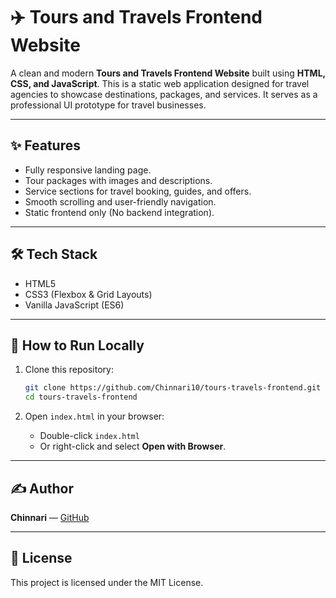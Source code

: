 # ✈️ Tours and Travels Frontend Website

A clean and modern **Tours and Travels Frontend Website** built using **HTML, CSS, and JavaScript**. This is a static web application designed for travel agencies to showcase destinations, packages, and services. It serves as a professional UI prototype for travel businesses.

---

## ✨ Features
- Fully responsive landing page.
- Tour packages with images and descriptions.
- Service sections for travel booking, guides, and offers.
- Smooth scrolling and user-friendly navigation.
- Static frontend only (No backend integration).

---

## 🛠️ Tech Stack
- HTML5
- CSS3 (Flexbox & Grid Layouts)
- Vanilla JavaScript (ES6)

---

## 🚀 How to Run Locally
1. Clone this repository:
    ```bash
    git clone https://github.com/Chinnari10/tours-travels-frontend.git
    cd tours-travels-frontend
    ```

2. Open `index.html` in your browser:
    - Double-click `index.html`
    - Or right-click and select **Open with Browser**.

---


## ✍️ Author
**Chinnari** — [GitHub](https://github.com/Chinnari10)

---

## 📜 License
This project is licensed under the MIT License.



